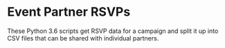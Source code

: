 # Event Partner RSVPs

These Python 3.6 scripts get RSVP data for a campaign and split it up into CSV files that can be shared with individual partners.
